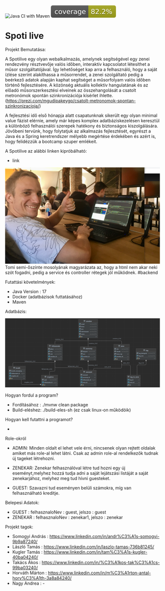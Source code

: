 ![Java CI with Maven](https://github.com/progmatic-java-2022/spoti-live/workflows/Java%20CI%20with%20Maven/badge.svg) ![Coverage](.github/badges/jacoco.svg)

# Spoti live


Projekt Bemutatása:

A Spotilive egy olyan webalkalmazás, amelynek segítségével egy zenei rendezvény résztvevője valós
időben, interaktív kapcsolatot létesíthet a műsor szolgáltatójával. Így lehetőséget kap arra a felhasználó, 
hogy a saját ízlése szerint alakíthassa a műsorrendet, a zenei szolgáltató pedig a beérkező adatok alapján kaphat 
segítséget a műsorfolyam valós időben történő fejlesztésére. 
A közönség aktuális kollektív hangulatának és az előadó műsorszerkesztési elveinek az összehangolását 
a csatolt metronómok spontán szinkronizációja kísérlet ihlette. (https://prezi.com/mgudipakeygp/csatolt-metronomok-spontan-szinkronizacioja/)

A fejlesztési idő első hónapja alatt csapatunknak sikerült egy olyan minimal value fázist elérnie, amely már képes
komplex adatbáziskezelésen keresztül a különböző felhasználói szerepek hatékony és biztonságos kiszolgálására.
Jövőbeni tervünk, hogy folytatjuk az alkalmazás fejlesztését, egyrészt a Java és a Spring keretrendszer mélyebb megértése érdekében
és azért is, hogy felidézzük a bootcamp szuper emlékeit.

A Spotilive az alábbi linken kipróbálható:
- link

![img.png](img.png)
Tomi semi-őszínte mosolyának magyarázata az, hogy a html nem akar neki szót fogadni, pedig a service és controller rétegek jól működnek.
#backend

Futattási követelmények:
- Java Version : 17
- Docker (adatbázisok futtatásához)
- Maven

Adatbázis: 

![img_2.png](img_2.png)




Hogyan fordul a program?

- Fordításához : ./mvnw clean package
- Build-eléshez: ./build-eles-sh (ez csak linux-on működöik)

Hogyan kell futattni a programot?

-

Role-okról

- ADMIN: Minden oldalt el lehet vele érni,
          nincsenek olyan rejtett oldalak amiket más role-al lehet látni.
          Csak az admin role-al rendelkezők tudnak új tageket létrehozni.

- ZENEKAR: Zenekar felhasználóval létre tud hozni egy új eseményt,melyhez 
            hozzá tudja adni a saját lejátszási listáját a saját zenekarjához,
            melyhez meg tud hívni guesteket.

- GUEST: Szavazni tud eseményen belüli számokra, míg van felhasználható kreditje.

Belepesi Adatok:
- GUEST : felhasznaloNev : guest, jelszo : guest
- ZENEKAR : felhasznaloNev : zenekar1, jelszo : zenekar


Projekt tagok:
- Somogyi András : https://www.linkedin.com/in/andr%C3%A1s-somogyi-9b9a87240/
- László Tamás : https://www.linkedin.com/in/laszlo-tamas-736b81245/
- Kugler Tamás : https://www.linkedin.com/in/tam%C3%A1s-kugler-40ba04240/
- Takács Ákos : https://www.linkedin.com/in/%C3%A1kos-tak%C3%A1cs-99ba03240/
- Horváth Márton : https://www.linkedin.com/in/m%C3%A1rton-antal-horv%C3%A1th-3a8a84240/
- Nagy Andrea : -

